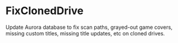 # FixClonedDrive
Update Aurora database to fix scan paths, grayed-out game covers, missing custom titles, missing title updates, etc on cloned drives.
